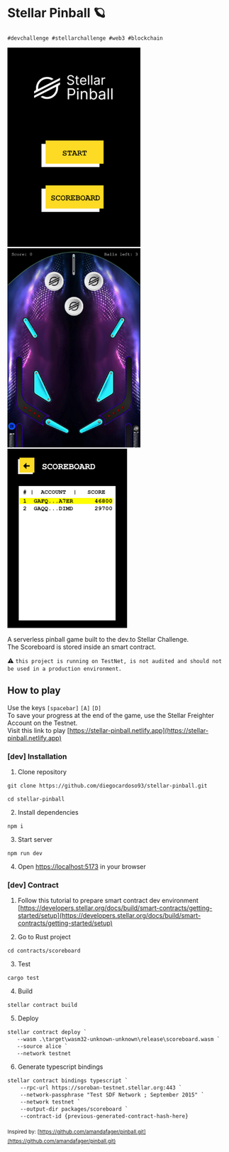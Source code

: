 # Stellar Pinball 🪐

`#devchallenge #stellarchallenge #web3 #blockchain`   
  
  
 ![startscreen](https://github.com/diegocardoso93/stellar-pinball/blob/main/prints/0startscreen.png?raw=true) ![gamescreen](https://github.com/diegocardoso93/stellar-pinball/blob/main/prints/1gamescreen.png?raw=true) ![scoreboardscreen](https://github.com/diegocardoso93/stellar-pinball/blob/main/prints/2scoreboardscreen.png?raw=true)

A serverless pinball game built to the dev.to Stellar Challenge.  
The Scoreboard is stored inside an smart contract.

⚠ `this project is running on TestNet, is not audited and should not be used in a production environment.`

## How to play
Use the keys `[spacebar]` `[A]` `[D]`  
To save your progress at the end of the game, use the Stellar Freighter Account on the Testnet.  
Visit this link to play [https://stellar-pinball.netlify.app](https://stellar-pinball.netlify.app)

### [dev] Installation

1. Clone repository

```
git clone https://github.com/diegocardoso93/stellar-pinball.git
```

```
cd stellar-pinball
```

2. Install dependencies

```
npm i
```

3. Start server

```
npm run dev
```

4. Open [https://localhost:5173](http://localhost:5173) in your browser

### [dev] Contract

1. Follow this tutorial to prepare smart contract dev environment  
[https://developers.stellar.org/docs/build/smart-contracts/getting-started/setup](https://developers.stellar.org/docs/build/smart-contracts/getting-started/setup)

2. Go to Rust project
```
cd contracts/scoreboard
```

3. Test
```
cargo test
```

4. Build
```
stellar contract build
```

5. Deploy
```
stellar contract deploy `
   --wasm .\target\wasm32-unknown-unknown\release\scoreboard.wasm `
   --source alice `
   --network testnet
```

6. Generate typescript bindings
```
stellar contract bindings typescript `
    --rpc-url https://soroban-testnet.stellar.org:443 `
    --network-passphrase "Test SDF Network ; September 2015" `
    --network testnet `
    --output-dir packages/scoreboard `
    --contract-id {previous-generated-contract-hash-here}
```

<sub>Inspired by: [https://github.com/amandafager/pinball.git](https://github.com/amandafager/pinball.git)</sub>   


